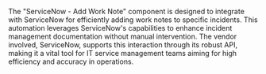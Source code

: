 The "ServiceNow - Add Work Note" component is designed to integrate with ServiceNow for efficiently adding work notes to specific incidents. This automation leverages ServiceNow's capabilities to enhance incident management documentation without manual intervention. The vendor involved, ServiceNow, supports this interaction through its robust API, making it a vital tool for IT service management teams aiming for high efficiency and accuracy in operations.
